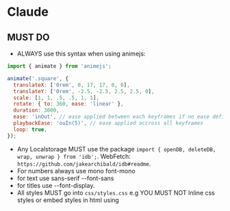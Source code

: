 # Claude


## MUST DO
- ALWAYS use this syntax when using animejs:
```js
import { animate } from 'animejs';

animate('.square', {
  translateX: ['0rem', 0, 17, 17, 0, 0],
  translateY: ['0rem', -2.5, -2.5, 2.5, 2.5, 0],
  scale: [1, 1, .5, .5, 1, 1],
  rotate: { to: 360, ease: 'linear' },
  duration: 3000,
  ease: 'inOut', // ease applied between each keyframes if no ease defined
  playbackEase: 'ouIn(5)', // ease applied accross all keyframes
  loop: true,
});
```
- Any Localstorage MUST use the package `import { openDB, deleteDB, wrap, unwrap } from 'idb';`. WebFetch: `https://github.com/jakearchibald/idb#readme`.
- For numbers always use mono font-mono
- for text use sans-serif --font-sans
- for titles use --font-display.
- All styles MUST go into `css/styles.css` e.g YOU MUST NOT Inline css styles or embed styles in html using <style> tag styles.
- for body and html heights always set using  100dvh;
